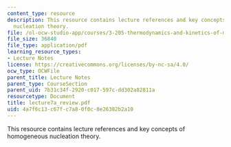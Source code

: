 ```yaml
---
content_type: resource
description: This resource contains lecture references and key concepts of homogeneous
  nucleation theory.
file: /ol-ocw-studio-app/courses/3-205-thermodynamics-and-kinetics-of-materials-fall-2006/4a7f6c13c67fc7a80f0c8e26382b2a10_lecture7a_review.pdf
file_size: 36840
file_type: application/pdf
learning_resource_types:
- Lecture Notes
license: https://creativecommons.org/licenses/by-nc-sa/4.0/
ocw_type: OCWFile
parent_title: Lecture Notes
parent_type: CourseSection
parent_uid: 7b31c34f-2920-c017-597c-dd302a82811a
resourcetype: Document
title: lecture7a_review.pdf
uid: 4a7f6c13-c67f-c7a8-0f0c-8e26382b2a10
---
```

This resource contains lecture references and key concepts of homogeneous nucleation theory.